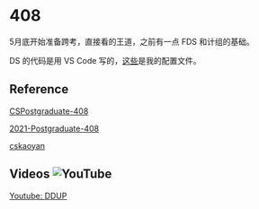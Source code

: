 # 408

5月底开始准备跨考，直接看的王道，之前有一点 FDS 和计组的基础。

DS 的代码是用 VS Code 写的，[这些](DataStructure/.vscode)是我的配置文件。

## Reference

[CSPostgraduate-408](https://github.com/CodePanda66/CSPostgraduate-408)

[2021-Postgraduate-408](https://github.com/hao14293/2021-Postgraduate-408)

[cskaoyan](https://github.com/csseky/cskaoyan)

## Videos ![YouTube](https://img.shields.io/badge/YouTube-%23FF0000.svg?style=for-the-badge&logo=YouTube&logoColor=white)

[Youtube: DDUP](https://www.youtube.com/channel/UCm9ra-xsFE1PVj27rhVbDmg/playlists)

